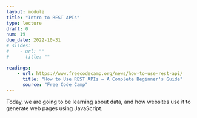 ```yaml
---
layout: module
title: "Intro to REST APIs"
type: lecture
draft: 0
num: 19
due_date: 2022-10-31
# slides:
#    - url: ""
#      title: ""

readings:
    - url: https://www.freecodecamp.org/news/how-to-use-rest-api/
      title: "How to Use REST APIs – A Complete Beginner's Guide"
      source: "Free Code Camp"
---
```


<!-- <a class="nu-button" href="/spring2022/course-files/lectures/lecture13.zip">
    download lecture files 
    <i class="fas fa-download"></i>
</a> -->

Today, we are going to be learning about data, and how websites use it to generate web pages using JavaScript.